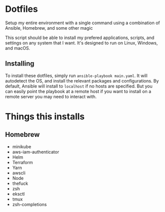 # Dotfiles
Setup my entire environment with a single command using a combination of Ansible, Homebrew, and some other magic

This script should be able to install my prefered applications, scripts, and settings on any system that I want. It's designed to run on Linux, Windows, and macOS. 

## Installing
To install these dotfiles, simply run `ansible-playbook main.yaml`. It will autodetect the OS, and install the relevant packages and configurations. By default, Ansible will install to `localhost` if no hosts are specified. But you can easily point the playbook at a remote host if you want to install on a remote server you may need to interact with. 


# Things this installs
## Homebrew
* minikube
* aws-iam-authenticator
* Helm
* Terraform
* Yarn
* awscli
* Node
* thefuck
* zsh
* eksctl
* tmux
* zsh-completions


